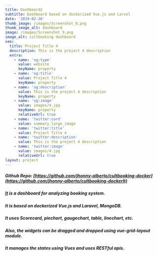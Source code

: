 ```yaml
---
title: Dashboard2
subtitle: Dashboard based on dockerized Vue.js and Larvel
date: '2019-02-26'
thumb_image: /images/Screenshot_8.png
thumb_image_alt: dashboard
image: /images/Screenshot_9.png
image_alt: cultbooking dashboard
seo:
  title: Project Title 4
  description: This is the project 4 description
  extra:
    - name: 'og:type'
      value: website
      keyName: property
    - name: 'og:title'
      value: Project Title 4
      keyName: property
    - name: 'og:description'
      value: This is the project 4 description
      keyName: property
    - name: 'og:image'
      value: images/4.jpg
      keyName: property
      relativeUrl: true
    - name: 'twitter:card'
      value: summary_large_image
    - name: 'twitter:title'
      value: Project Title 4
    - name: 'twitter:description'
      value: This is the project 4 description
    - name: 'twitter:image'
      value: images/4.jpg
      relativeUrl: true
layout: project
---
```

##### Github Repo: [https://github.com/jhonny-alberto/cultbooking-docker](https://github.com/jhonny-alberto/cultbooking-dockerIt)

#####

##### [It](https://github.com/jhonny-alberto/cultbooking-dockerIt) is a dashboard for analyzing booking system.

##### It is based on dockerized Vue.js and Laravel, MongoDB.

##### It uses Scorecard, piechart, gaugechart, table, linechart, etc.

##### Also, the widgets can be dragged and dropped using vue-grid-layout module.

##### It manages the states using Vuex and uses RESTful apis.
